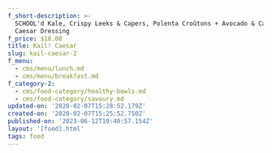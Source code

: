 ```yaml
---
f_short-description: >-
  SCHOOL'd Kale, Crispy Leeks & Capers, Polenta Croûtons + Avocado & Cashew
  Caesar Dressing
f_price: $18.00
title: Kail! Caesar
slug: kail-caesar-2
f_menu:
  - cms/menu/lunch.md
  - cms/menu/breakfast.md
f_category-2:
  - cms/food-category/healthy-bowls.md
  - cms/food-category/savoury.md
updated-on: '2020-02-07T15:28:52.179Z'
created-on: '2020-02-07T15:25:52.750Z'
published-on: '2023-06-12T19:40:57.154Z'
layout: '[food].html'
tags: food
---
```



